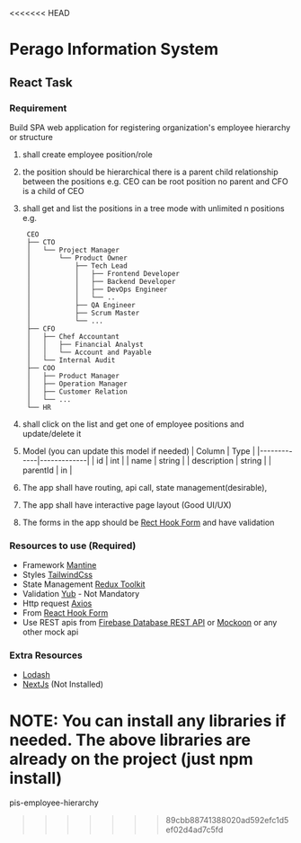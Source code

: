 <<<<<<< HEAD
# Perago Information System
## React Task

### Requirement
Build SPA web application for registering organization's employee hierarchy or structure
1. shall create employee position/role
2. the position should be hierarchical there is a parent child relationship between the positions
  e.g. CEO can be root position no parent and CFO is a child of CEO
3. shall get and list the positions in a tree mode with unlimited n positions
e.g.

        CEO
        ├── CTO
        │   └── Project Manager
        │       └── Product Owner
        │           ├── Tech Lead
        │           │   ├── Frontend Developer
        │           │   ├── Backend Developer
        │           │   ├── DevOps Engineer
        │           │   └── ..
        │           ├── QA Engineer
        │           ├── Scrum Master
        │           └── ...
        ├── CFO
        │   ├── Chef Accountant
        │   │   ├── Financial Analyst
        │   │   └── Account and Payable
        │   └── Internal Audit
        ├── COO
        │   ├── Product Manager
        │   ├── Operation Manager
        │   ├── Customer Relation
        │   └── ...
        └── HR
4. shall click on the list and get one of employee positions and update/delete it
5. Model (you can update this model if needed)
    | Column      |    Type     |
    |-------------|-------------|
    | id          | int         |
    | name        | string      |
    | description | string      |
    | parentId    | in          |
6. The app shall have routing, api call, state management(desirable),
7. The app shall have interactive page layout (Good UI/UX)
8. The forms in the app should be [Rect Hook Form](https://www.react-hook-form.com/) and have validation

### Resources to use (Required)
- Framework [Mantine](https://mantine.dev/)
- Styles [TailwindCss](https://tailwindcss.com/)
- State Management [Redux Toolkit](https://redux-toolkit.js.org/)
- Validation [Yub](https://www.npmjs.com/package/yup) - Not Mandatory
- Http request [Axios](https://github.com/axios/axios)
- From [React Hook Form](https://www.react-hook-form.com/)
- Use REST apis from [Firebase Database REST API](https://firebase.google.com/docs/reference/rest/database) or [Mockoon](https://mockoon.com/) or any other mock api

### Extra Resources
- [Lodash](https://lodash.com/docs/)
- [NextJs](https://nextjs.org/) (Not Installed)

NOTE: You can install any libraries if needed.
The above libraries are already on the project (just npm install)
=======
pis-employee-hierarchy
>>>>>>> 89cbb88741388020ad592efc1d5ef02d4ad7c5fd

